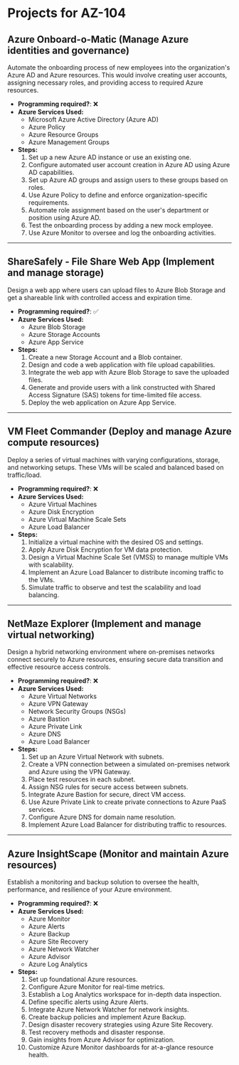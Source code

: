 # Projects for AZ-104

## Azure Onboard-o-Matic (Manage Azure identities and governance)
Automate the onboarding process of new employees into the organization's Azure AD and Azure resources. This would involve creating user accounts, assigning necessary roles, and providing access to required Azure resources.
- **Programming required?**: ❌
- **Azure Services Used:**
    - Microsoft Azure Active Directory (Azure AD)
    - Azure Policy
    - Azure Resource Groups
    - Azure Management Groups
- **Steps:**
   1. Set up a new Azure AD instance or use an existing one.
   2. Configure automated user account creation in Azure AD using Azure AD capabilities.
   3. Set up Azure AD groups and assign users to these groups based on roles.
   4. Use Azure Policy to define and enforce organization-specific requirements.
   5. Automate role assignment based on the user's department or position using Azure AD.
   6. Test the onboarding process by adding a new mock employee.
   7. Use Azure Monitor to oversee and log the onboarding activities.

---

## ShareSafely - File Share Web App (Implement and manage storage)
Design a web app where users can upload files to Azure Blob Storage and get a shareable link with controlled access and expiration time.
- **Programming required?**: ✅
- **Azure Services Used:**
    - Azure Blob Storage
    - Azure Storage Accounts
    - Azure App Service
- **Steps:**
   1. Create a new Storage Account and a Blob container.
   2. Design and code a web application with file upload capabilities.
   3. Integrate the web app with Azure Blob Storage to save the uploaded files.
   4. Generate and provide users with a link constructed with Shared Access Signature (SAS) tokens for time-limited file access.
   5. Deploy the web application on Azure App Service.

---

## VM Fleet Commander (Deploy and manage Azure compute resources)
Deploy a series of virtual machines with varying configurations, storage, and networking setups. These VMs will be scaled and balanced based on traffic/load.
- **Programming required?**: ❌
- **Azure Services Used:**
    - Azure Virtual Machines
    - Azure Disk Encryption
    - Azure Virtual Machine Scale Sets
    - Azure Load Balancer
- **Steps:**
   1. Initialize a virtual machine with the desired OS and settings.
   2. Apply Azure Disk Encryption for VM data protection.
   3. Design a Virtual Machine Scale Set (VMSS) to manage multiple VMs with scalability.
   4. Implement an Azure Load Balancer to distribute incoming traffic to the VMs.
   5. Simulate traffic to observe and test the scalability and load balancing.

---

## NetMaze Explorer (Implement and manage virtual networking)
Design a hybrid networking environment where on-premises networks connect securely to Azure resources, ensuring secure data transition and effective resource access controls.
- **Programming required?**: ❌
- **Azure Services Used:**
    - Azure Virtual Networks
    - Azure VPN Gateway
    - Network Security Groups (NSGs)
    - Azure Bastion
    - Azure Private Link
    - Azure DNS
    - Azure Load Balancer
- **Steps:**
   1. Set up an Azure Virtual Network with subnets.
   2. Create a VPN connection between a simulated on-premises network and Azure using the VPN Gateway.
   3. Place test resources in each subnet.
   4. Assign NSG rules for secure access between subnets.
   5. Integrate Azure Bastion for secure, direct VM access.
   6. Use Azure Private Link to create private connections to Azure PaaS services.
   7. Configure Azure DNS for domain name resolution.
   8. Implement Azure Load Balancer for distributing traffic to resources.

---

## Azure InsightScape (Monitor and maintain Azure resources)
Establish a monitoring and backup solution to oversee the health, performance, and resilience of your Azure environment.
- **Programming required?**: ❌
- **Azure Services Used:**
    - Azure Monitor
    - Azure Alerts
    - Azure Backup
    - Azure Site Recovery
    - Azure Network Watcher
    - Azure Advisor
    - Azure Log Analytics
- **Steps:**
   1. Set up foundational Azure resources.
   2. Configure Azure Monitor for real-time metrics.
   3. Establish a Log Analytics workspace for in-depth data inspection.
   4. Define specific alerts using Azure Alerts.
   5. Integrate Azure Network Watcher for network insights.
   6. Create backup policies and implement Azure Backup.
   7. Design disaster recovery strategies using Azure Site Recovery.
   8. Test recovery methods and disaster response.
   9. Gain insights from Azure Advisor for optimization.
   10. Customize Azure Monitor dashboards for at-a-glance resource health.

